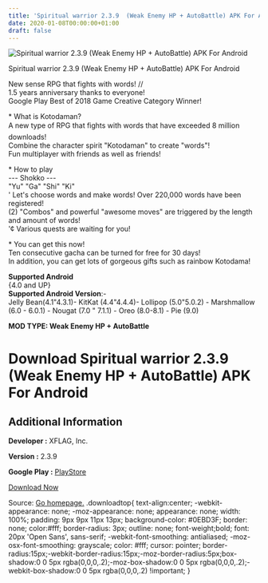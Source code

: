 ```yaml
---
title: 'Spiritual warrior 2.3.9  (Weak Enemy HP + AutoBattle) APK For Android'
date: 2020-01-08T00:00:00+01:00
draft: false
---
```


![Spiritual warrior 2.3.9  (Weak Enemy HP + AutoBattle) APK For Android](https://i1.wp.com/apkhome.net/wp-content/uploads/2020/01/Spiritual-warrior-2.3.9--Weak-Enemy-HP-AutoBattle.png "Spiritual warrior 2.3.9  (Weak Enemy HP + AutoBattle) APK For Android")

  

Spiritual warrior 2.3.9  (Weak Enemy HP + AutoBattle) APK For Android

New sense RPG that fights with words! //  
1.5 years anniversary thanks to everyone!  
Google Play Best of 2018 Game Creative Category Winner!

\* What is Kotodaman?  
A new type of RPG that fights with words that have exceeded 8 million downloads!  
Combine the character spirit "Kotodaman" to create "words"!  
Fun multiplayer with friends as well as friends!

\* How to play  
\--- Shokko ---  
"Yu" "Ga" "Shi" "Ki"  
' Let's choose words and make words! Over 220,000 words have been registered!  
(2) "Combos" and powerful "awesome moves" are triggered by the length and amount of words!  
'¢ Various quests are waiting for you!

\* You can get this now!  
Ten consecutive gacha can be turned for free for 30 days!  
In addition, you can get lots of gorgeous gifts such as rainbow Kotodama!

**Supported Android**  
{4.0 and UP}  
**Supported Android Version**:-  
Jelly Bean(4.1"4.3.1)- KitKat (4.4"4.4.4)- Lollipop (5.0"5.0.2) - Marshmallow (6.0 - 6.0.1) - Nougat (7.0 " 7.1.1) - Oreo (8.0-8.1) - Pie (9.0)

**MOD TYPE: Weak Enemy HP + AutoBattle**

Download Spiritual warrior 2.3.9  (Weak Enemy HP + AutoBattle) APK For Android
==================================================================================

Additional Information
----------------------

**Developer :** XFLAG, Inc.

**Version :** 2.3.9

**Google Play :** [PlayStore](https://play.google.com/store/apps/details?id=com.sega.Kotodaman)

  

[Download Now](https://store4app.co/post/spiritual-warrior-2-3-9-od-weak-enemy-hp-autobattle-apk-for-android_1578429347)

  
Source: [Go homepage.](https://store4app.co/post/spiritual-warrior-2-3-9-od-weak-enemy-hp-autobattle-apk-for-android_1578429347) .downloadtop{ text-align:center; -webkit-appearance: none; -moz-appearance: none; appearance: none; width: 100%; padding: 9px 9px 11px 13px; background-color: #0EBD3F; border: none; color:#fff; border-radius: 3px; outline: none; font-weight;bold; font: 20px 'Open Sans', sans-serif; -webkit-font-smoothing: antialiased; -moz-osx-font-smoothing: grayscale; color: #fff; cursor: pointer; border-radius:15px;-webkit-border-radius:15px;-moz-border-radius:5px;box-shadow:0 0 5px rgba(0,0,0,.2);-moz-box-shadow:0 0 5px rgba(0,0,0,.2);-webkit-box-shadow:0 0 5px rgba(0,0,0,.2) !important; }